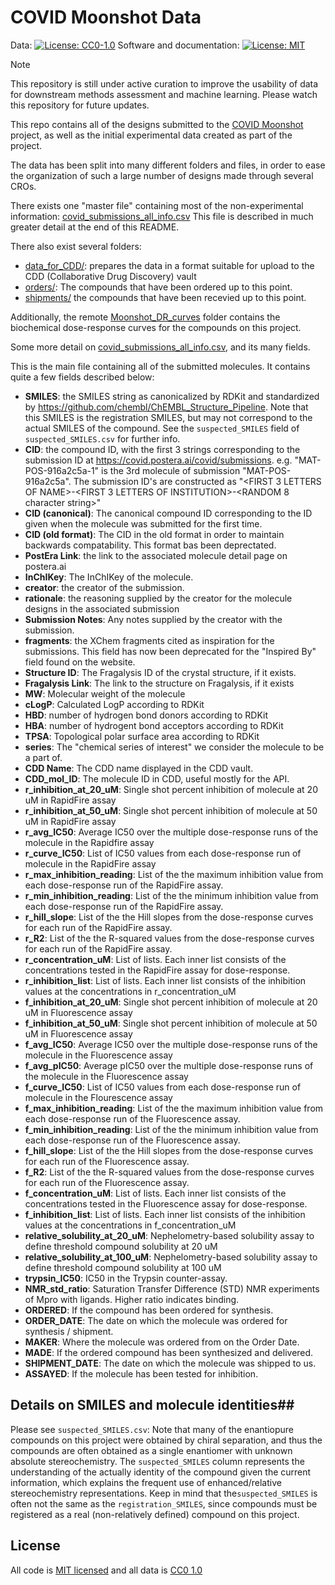 # COVID Moonshot Data

Data: [![License: CC0-1.0](https://licensebuttons.net/l/zero/1.0/80x15.png)](http://creativecommons.org/publicdomain/zero/1.0/)
Software and documentation: [![License: MIT](https://img.shields.io/badge/License-MIT-yellow.svg)](https://opensource.org/licenses/MIT)

> [!NOTE]
> This repository is still under active curation to improve the usability of data for downstream methods assessment and machine learning. Please watch this repository for future updates.

This repo contains all of the designs submitted to the [COVID Moonshot](https://covid.postera.ai/covid) project, as well as the initial experimental data created as part of the project.

The data has been split into many different folders and files, in order to ease the organization of such a large number of designs made through several CROs.

There exists one "master file" containing most of the non-experimental information: [covid_submissions_all_info.csv](https://github.com/mc-robinson/COVID_moonshot_submissions/blob/master/covid_submissions_all_info.csv) This file is described in much greater detail at the end of this README.

There also exist several folders:
- [data_for_CDD/](https://github.com/mc-robinson/COVID_moonshot_submissions/tree/master/data_for_CDD): prepares the data in a format suitable for upload to the CDD (Collaborative Drug Discovery) vault
- [orders/](https://github.com/mc-robinson/COVID_moonshot_submissions): The compounds that have been ordered up to this point.
- [shipments/](https://github.com/mc-robinson/COVID_moonshot_submissions/tree/master/shipments_data) the compounds that have been recevied up to this point.

Additionally, the remote [Moonshot_DR_curves](https://drive.google.com/drive/folders/1qhhDSImiu2f-5IiI0sI5OfSTxeM8JQ2A?usp=share_link) folder contains the biochemical dose-response curves for the compounds on this project.

Some more detail on [covid_submissions_all_info.csv](https://github.com/mc-robinson/COVID_moonshot_submissions/blob/master/covid_submissions_all_info.csv), and its many fields.

This is the main file containing all of the submitted molecules. It contains quite a few fields described below:
- **SMILES**: the SMILES string as canonicalized by RDKit and standardized by https://github.com/chembl/ChEMBL_Structure_Pipeline. Note that this SMILES is the registration SMILES, but may not correspond to the actual SMILES of the compound. See the `suspected_SMILES` field of `suspected_SMILES.csv` for further info.
- **CID**: the compound ID, with the first 3 strings corresponding to the submission ID at https://covid.postera.ai/covid/submissions. 
       e.g. "MAT-POS-916a2c5a-1" is the 3rd molecule of submission "MAT-POS-916a2c5a". 
       The submission ID's are constructed as "<FIRST 3 LETTERS OF NAME>-<FIRST 3 LETTERS OF INSTITUTION>-<RANDOM 8 character string>"
- **CID (canonical)**: The canonical compound ID corresponding to the ID given when the       molecule was submitted for the first time. 
- **CID (old format)**: The CID in the old format in order to maintain backwards compatability. This format bas been deprectated.
- **PostEra Link**: the link to the associated molecule detail page on postera.ai
- **InChIKey**: The InChIKey of the molecule.
- **creator**: the creator of the submission. 
- **rationale**: the reasoning supplied by the creator for the molecule designs in the 
associated submission
- **Submission Notes**: Any notes supplied by the creator with the submission.
- **fragments**: the XChem fragments cited as inspiration for the submissions. This field has now been deprecated for the "Inspired By" field found on the website.
- **Structure ID**: The Fragalysis ID of the crystal structure, if it exists. 
- **Fragalysis Link**: The link to the structure on Fragalysis, if it exists
- **MW**: Molecular weight of the molecule
- **cLogP**: Calculated LogP according to RDKit
- **HBD**: number of hydrogen bond donors according to RDKit
- **HBA**: number of hydrogent bond acceptors according to RDKit
- **TPSA**: Topological polar surface area according to RDKit
- **series**: The "chemical series of interest" we consider the molecule to be a part of.
- **CDD Name**: The CDD name displayed in the CDD vault.
- **CDD_mol_ID**: The molecule ID in CDD, useful mostly for the API.
- **r_inhibition_at_20_uM**: Single shot percent inhibition of molecule at 20 uM in RapidFire assay
- **r_inhibition_at_50_uM**: Single shot percent inhibition of molecule at 50 uM in RapidFire assay
- **r_avg_IC50**: Average IC50 over the multiple dose-response runs of the molecule in the Rapidfire assay
- **r_curve_IC50**: List of IC50 values from each dose-response run of molecule in the RapidFire assay
- **r_max_inhibition_reading**: List of the the maximum inhibition value from each dose-response run of the RapidFire assay.
- **r_min_inhibition_reading**: List of the the minimum inhibition value from each dose-response run of the RapidFire assay.
- **r_hill_slope**: List of the the Hill slopes from the dose-response curves for each run of the RapidFire assay.
- **r_R2**: List of the the R-squared values from the dose-response curves for each run of the RapidFire assay.
- **r_concentration_uM**: List of lists. Each inner list consists of the concentrations tested in the RapidFire assay for dose-response.
- **r_inhibition_list**: List of lists. Each inner list consists of the inhibition values at the concentrations in r_concentration_uM
- **f_inhibition_at_20_uM**: Single shot percent inhibition of molecule at 20 uM in Fluorescence assay
- **f_inhibition_at_50_uM**: Single shot percent inhibition of molecule at 50 uM in Fluorescence assay
- **f_avg_IC50**: Average IC50 over the multiple dose-response runs of the molecule in the Fluorescence assay
- **f_avg_pIC50**: Average pIC50 over the multiple dose-response runs of the molecule in the Fluorescence assay
- **f_curve_IC50**: List of IC50 values from each dose-response run of molecule in the Flourescence assay
- **f_max_inhibition_reading**: List of the the maximum inhibition value from each dose-response run of the Fluorescence assay.
- **f_min_inhibition_reading**: List of the the minimum inhibition value from each dose-response run of the Fluorescence assay.
- **f_hill_slope**: List of the the Hill slopes from the dose-response curves for each run of the Fluorescence assay.
- **f_R2**: List of the the R-squared values from the dose-response curves for each run of the Fluorescence assay.
- **f_concentration_uM**: List of lists. Each inner list consists of the concentrations tested in the Fluorescence assay for dose-response.
- **f_inhibition_list**: List of lists. Each inner list consists of the inhibition values at the concentrations in f_concentration_uM
- **relative_solubility_at_20_uM**: Nephelometry-based solubility assay to define threshold compound solubility at 20 uM
- **relative_solubility_at_100_uM**: Nephelometry-based solubility assay to define threshold compound solubility at 100 uM
- **trypsin_IC50**: IC50 in the Trypsin counter-assay.
- **NMR_std_ratio**: Saturation Transfer Difference (STD) NMR experiments of Mpro with ligands. Higher ratio indicates binding.
- **ORDERED**: If the compound has been ordered for synthesis.
- **ORDER_DATE**: The date on which the molecule was ordered for synthesis / shipment.
- **MAKER**: Where the molecule was ordered from on the Order Date.
- **MADE**: If the ordered compound has been synthesized and delivered.
- **SHIPMENT_DATE**: The date on which the molecule was shipped to us.
- **ASSAYED**: If the molecule has been tested for inhibition.

## Details on SMILES and molecule identities##

Please see `suspected_SMILES.csv`: Note that many of the enantiopure compounds on this project were obtained by chiral separation, and thus the compounds are often obtained as a single enantiomer with unknown absolute stereochemistry. The `suspected_SMILES` column represents the understanding of the actually identity of the compound given the current information, which explains the frequent use of enhanced/relative stereochemistry representations. Keep in mind that the`suspected_SMILES` is often not the same as the `registration_SMILES`, since compounds must be registered as a real (non-relatively defined) compound on this project.

## License

All code is [MIT licensed](LICENSE) and all data is [CC0 1.0](https://creativecommons.org/publicdomain/zero/1.0/)

